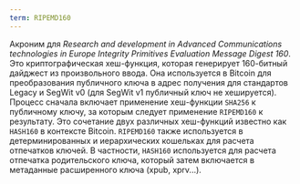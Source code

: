 ```yaml
---
term: RIPEMD160
---
```


Акроним для *Research and development in Advanced Communications technologies in Europe Integrity Primitives Evaluation Message Digest 160*. Это криптографическая хеш-функция, которая генерирует 160-битный дайджест из произвольного ввода. Она используется в Bitcoin для преобразования публичного ключа в адрес получения для стандартов Legacy и SegWit v0 (для SegWit v1 публичный ключ не хешируется). Процесс сначала включает применение хеш-функции `SHA256` к публичному ключу, за которым следует применение `RIPEMD160` к результату. Это сочетание двух различных хеш-функций известно как `HASH160` в контексте Bitcoin. `RIPEMD160` также используется в детерминированных и иерархических кошельках для расчета отпечатков ключей. В частности, `HASH160` используется для расчета отпечатка родительского ключа, который затем включается в метаданные расширенного ключа (xpub, xprv...).
